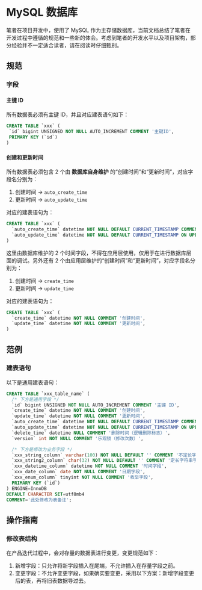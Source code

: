 # MySQL 数据库

笔者在项目开发中，使用了 MySQL 作为主存储数据库，当前文档总结了笔者在开发过程中遵循的规范和一些新的体会。考虑到笔者的开发水平以及项目架构，部分经验并不一定适合读者，请在阅读时仔细甄别。

## 规范

### 字段

#### 主键 ID

所有数据表必须有主键 ID，并且对应建表语句如下：

```sql
CREATE TABLE `xxx` (
 `id` bigint UNSIGNED NOT NULL AUTO_INCREMENT COMMENT '主键ID',
 PRIMARY KEY (`id`)
)
```

#### 创建和更新时间

所有数据表必须包含 2 个由 **数据库自身维护** 的“创建时间”和“更新时间”，对应字段名分别为：

1. 创建时间 → `auto_create_time`
2. 更新时间 → `auto_update_time`

对应的建表语句为：

```sql
CREATE TABLE `xxx` (
  `auto_create_time` datetime NOT NULL DEFAULT CURRENT_TIMESTAMP COMMENT '由数据库维护的创建时间',
  `auto_update_time` datetime NOT NULL DEFAULT CURRENT_TIMESTAMP ON UPDATE CURRENT_TIMESTAMP COMMENT '由数据库维护的更新时间',
)
```

这里由数据库维护的 2 个时间字段，不得在应用层使用，仅用于在进行数据库层面的调试。另外还有 2 个由应用层维护的“创建时间”和“更新时间”，对应字段名分别为：

1. 创建时间 → `create_time`
2. 更新时间 → `update_time`

对应的建表语句为：

```sql
CREATE TABLE `xxx` (
  `create_time` datetime NOT NULL COMMENT '创建时间',
  `update_time` datetime NOT NULL COMMENT '更新时间',
)
```

## 范例

### 建表语句

以下是通用建表语句：

```sql
CREATE TABLE `xxx_table_name` (
  /* 下方是通用字段 */
  `id` bigint UNSIGNED NOT NULL AUTO_INCREMENT COMMENT '主键 ID',
  `create_time` datetime NOT NULL COMMENT '创建时间',
  `update_time` datetime NOT NULL COMMENT '更新时间',
  `auto_create_time` datetime NOT NULL DEFAULT CURRENT_TIMESTAMP COMMENT '由数据库维护的创建时间',
  `auto_update_time` datetime NOT NULL DEFAULT CURRENT_TIMESTAMP ON UPDATE CURRENT_TIMESTAMP COMMENT '由数据库维护的更新时间',
  `delete_time` datetime NULL COMMENT '删除时间（逻辑删除标志）',
  `version` int NOT NULL COMMENT '乐观锁（修改次数）',

  /* 下方是修改为业务字段 */
  `xxx_string_column` varchar(100) NOT NULL DEFAULT '' COMMENT '不定长字符串字段',
  `xxx_string2_column` char(32) NOT NULL DEFAULT '' COMMENT '定长字符串字段',
  `xxx_datetime_column` datetime NOT NULL COMMENT '时间字段',
  `xxx_date_column` date NOT NULL COMMENT '日期字段',
  `xxx_enum_column` tinyint NOT NULL COMMENT '枚举字段',
  PRIMARY KEY (`id`)
) ENGINE=InnoDB
DEFAULT CHARACTER SET=utf8mb4
COMMENT='此处修改为表备注';
```

## 操作指南

### 修改表结构

在产品迭代过程中，会对存量的数据表进行变更，变更规范如下：

1. 新增字段：只允许将新字段插入在尾端，不允许插入在存量字段之前。
2. 变更字段：不允许变更字段，如果确实要变更，采用以下方案：新增字段变更后的表，再将旧表数据导过去。
